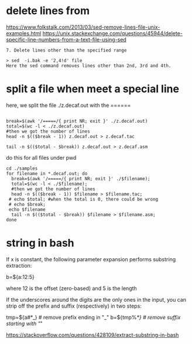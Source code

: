 # delete lines from
https://www.folkstalk.com/2013/03/sed-remove-lines-file-unix-examples.html
https://unix.stackexchange.com/questions/45944/delete-specific-line-numbers-from-a-text-file-using-sed
```
7. Delete lines other than the specified range

> sed  -i.bak -e '2,4!d' file
Here the sed command removes lines other than 2nd, 3rd and 4th. 
```
# split a file when meet a special line
 here, we split the file ./z.decaf.out with the ======
```

break=$(awk '/=====/{ print NR; exit }' ./z.decaf.out)
total=$(wc -l < ./z.decaf.out)
#then we got the number of lines
head -n $(($break - 1)) z.decaf.out > z.decaf.tac

tail -n $(($total - $break)) z.decaf.out > z.decaf.asm
```
do this for all files under pwd
```
cd ./samples
for filename in *.decaf.out; do
  break=$(awk '/=====/{ print NR; exit }' ./$filename);
  total=$(wc -l < ./$filename);
  #then we got the number of lines
  head -n $(($break - 1)) $filename > $filename.tac;
 # echo $total; #when the total is 0, there could be wrong
 # echo $break;
 echo $filename
  tail -n $(($total - $break)) $filename > $filename.asm;
done

```


# string in bash
If x is constant, the following parameter expansion performs substring extraction:

b=${a:12:5}

where 12 is the offset (zero-based) and 5 is the length

If the underscores around the digits are the only ones in the input, you can strip off the prefix and suffix (respectively) in two steps:

tmp=${a#*_}   # remove prefix ending in "_"
b=${tmp%_*}   # remove suffix starting with "_"

https://stackoverflow.com/questions/428109/extract-substring-in-bash

